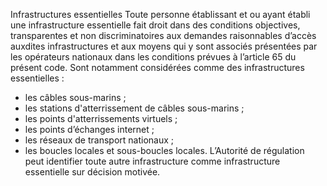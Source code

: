 Infrastructures essentielles
Toute personne établissant et ou ayant établi une infrastructure essentielle fait droit dans des conditions objectives, transparentes et non discriminatoires aux demandes raisonnables d’accès auxdites infrastructures et aux moyens qui y sont associés présentées par les opérateurs nationaux dans les conditions prévues à l’article 65 du présent code.
Sont notamment considérées comme des infrastructures essentielles :
- les câbles sous-marins ;
- les stations d'atterrissement de câbles sous-marins ;
- les points d'atterrissements virtuels ;
- les points d’échanges internet ;
- les réseaux de transport nationaux ;
- les boucles locales et sous-boucles locales.
L’Autorité de régulation peut identifier toute autre infrastructure comme infrastructure essentielle sur décision motivée.